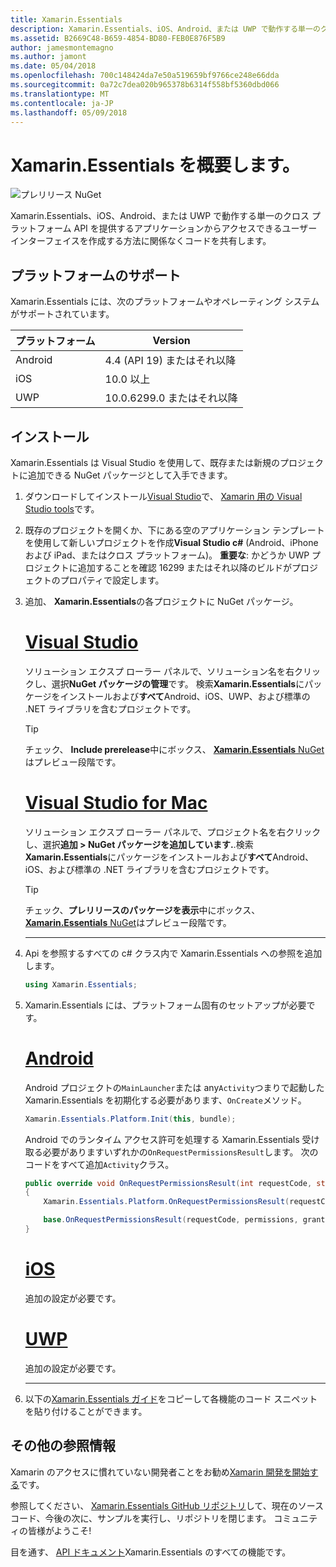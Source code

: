 ```yaml
---
title: Xamarin.Essentials
description: Xamarin.Essentials、iOS、Android、または UWP で動作する単一のクロス プラットフォーム API を提供するアプリケーションからアクセスできるユーザー インターフェイスを作成する方法に関係なくコードを共有します。
ms.assetid: B2669C48-B659-4854-BD80-FEB0E876F5B9
author: jamesmontemagno
ms.author: jamont
ms.date: 05/04/2018
ms.openlocfilehash: 700c148424da7e50a519659bf9766ce248e66dda
ms.sourcegitcommit: 0a72c7dea020b965378b6314f558bf5360dbd066
ms.translationtype: MT
ms.contentlocale: ja-JP
ms.lasthandoff: 05/09/2018
---
```

# <a name="get-started-with-xamarinessentials"></a>Xamarin.Essentials を概要します。

![プレリリース NuGet](~/media/shared/pre-release.png)

Xamarin.Essentials、iOS、Android、または UWP で動作する単一のクロス プラットフォーム API を提供するアプリケーションからアクセスできるユーザー インターフェイスを作成する方法に関係なくコードを共有します。

## <a name="platform-support"></a>プラットフォームのサポート

Xamarin.Essentials には、次のプラットフォームやオペレーティング システムがサポートされています。

| プラットフォーム | Version |
| --- | --- |
| Android | 4.4 (API 19) またはそれ以降 |
| iOS |10.0 以上 |
| UWP | 10.0.6299.0 またはそれ以降 |

## <a name="installation"></a>インストール

Xamarin.Essentials は Visual Studio を使用して、既存または新規のプロジェクトに追加できる NuGet パッケージとして入手できます。

1. ダウンロードしてインストール[Visual Studio](http://visualstudio.com)で、 [Xamarin 用の Visual Studio tools](~/cross-platform/get-started/installation/index.md)です。

2. 既存のプロジェクトを開くか、下にある空のアプリケーション テンプレートを使用して新しいプロジェクトを作成**Visual Studio c#** (Android、iPhone および iPad、またはクロス プラットフォーム)。 **重要な**: かどうか UWP プロジェクトに追加することを確認 16299 またはそれ以降のビルドがプロジェクトのプロパティで設定します。

3. 追加、 **Xamarin.Essentials**の各プロジェクトに NuGet パッケージ。

    # <a name="visual-studiotabwindows"></a>[Visual Studio](#tab/windows)

    ソリューション エクスプ ローラー パネルで、ソリューション名を右クリックし、選択**NuGet パッケージの管理**です。 検索**Xamarin.Essentials**にパッケージをインストールおよび**すべて**Android、iOS、UWP、および標準の .NET ライブラリを含むプロジェクトです。

    > [!TIP]
    > チェック、 **Include prerelease**中にボックス、 [ **Xamarin.Essentials** NuGet](https://www.nuget.org/packages/Xamarin.Essentials)はプレビュー段階です。

    # <a name="visual-studio-for-mactabmacos"></a>[Visual Studio for Mac](#tab/macos)

    ソリューション エクスプ ローラー パネルで、プロジェクト名を右クリックし、選択**追加 > NuGet パッケージを追加しています.**.検索**Xamarin.Essentials**にパッケージをインストールおよび**すべて**Android、iOS、および標準の .NET ライブラリを含むプロジェクトです。

    > [!TIP]
    > チェック、**プレリリースのパッケージを表示**中にボックス、 [ **Xamarin.Essentials** NuGet](https://www.nuget.org/packages/Xamarin.Essentials)はプレビュー段階です。

    -----

4. Api を参照するすべての c# クラス内で Xamarin.Essentials への参照を追加します。

    ```csharp
    using Xamarin.Essentials;
    ```

5. Xamarin.Essentials には、プラットフォーム固有のセットアップが必要です。

    # <a name="androidtabandroid"></a>[Android](#tab/android)

    Android プロジェクトの`MainLauncher`または any`Activity`つまりで起動した Xamarin.Essentials を初期化する必要があります、`OnCreate`メソッド。

    ```csharp
    Xamarin.Essentials.Platform.Init(this, bundle);
    ```

    Android でのランタイム アクセス許可を処理する Xamarin.Essentials 受け取る必要がありますいずれかの`OnRequestPermissionsResult`します。 次のコードをすべて追加`Activity`クラス。

    ```csharp
    public override void OnRequestPermissionsResult(int requestCode, string[] permissions, [GeneratedEnum] Android.Content.PM.Permission[] grantResults)
    {
        Xamarin.Essentials.Platform.OnRequestPermissionsResult(requestCode, permissions, grantResults);

        base.OnRequestPermissionsResult(requestCode, permissions, grantResults);
    }
    ```

    # <a name="iostabios"></a>[iOS](#tab/ios)

    追加の設定が必要です。

    # <a name="uwptabuwp"></a>[UWP](#tab/uwp)

    追加の設定が必要です。

    -----

6. 以下の[Xamarin.Essentials ガイド](index.md)をコピーして各機能のコード スニペットを貼り付けることができます。

## <a name="other-resources"></a>その他の参照情報

Xamarin のアクセスに慣れていない開発者ことをお勧め[Xamarin 開発を開始する](~/cross-platform/getting-started/index.md)です。

参照してください、 [Xamarin.Essentials GitHub リポジトリ](http://github.com/xamarin/Essentials)して、現在のソース コード、今後の次に、サンプルを実行し、リポジトリを閉じます。 コミュニティの皆様がようこそ!

目を通す、 [API ドキュメント](xref:Xamarin.Essentials)Xamarin.Essentials のすべての機能です。
